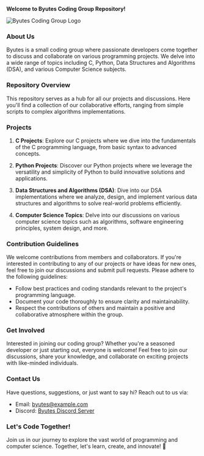 **Welcome to Byutes Coding Group Repository!**

![Byutes Coding Group Logo](https://firebasestorage.googleapis.com/v0/b/birthday-1340e.appspot.com/o/Assests%2Ffile.png?alt=media&token=a4f273ac-24d2-44d3-ac75-535e97920b0a)

### About Us
Byutes is a small coding group where passionate developers come together to discuss and collaborate on various programming projects. We delve into a wide range of topics including C, Python, Data Structures and Algorithms (DSA), and various Computer Science subjects.

### Repository Overview
This repository serves as a hub for all our projects and discussions. Here you'll find a collection of our collaborative efforts, ranging from simple scripts to complex algorithms implementations.

### Projects
1. **C Projects**: Explore our C projects where we dive into the fundamentals of the C programming language, from basic syntax to advanced concepts.
   
2. **Python Projects**: Discover our Python projects where we leverage the versatility and simplicity of Python to build innovative solutions and applications.

3. **Data Structures and Algorithms (DSA)**: Dive into our DSA implementations where we analyze, design, and implement various data structures and algorithms to solve real-world problems efficiently.

4. **Computer Science Topics**: Delve into our discussions on various computer science topics such as algorithms, software engineering principles, system design, and more.

### Contribution Guidelines
We welcome contributions from members and collaborators. If you're interested in contributing to any of our projects or have ideas for new ones, feel free to join our discussions and submit pull requests. Please adhere to the following guidelines:
- Follow best practices and coding standards relevant to the project's programming language.
- Document your code thoroughly to ensure clarity and maintainability.
- Respect the contributions of others and maintain a positive and collaborative atmosphere within the group.

### Get Involved
Interested in joining our coding group? Whether you're a seasoned developer or just starting out, everyone is welcome! Feel free to join our discussions, share your knowledge, and collaborate on exciting projects with like-minded individuals.

### Contact Us
Have questions, suggestions, or just want to say hi? Reach out to us via:
- Email: byutes@example.com
- Discord: [Byutes Discord Server](https://discord.gg/CPgr4dBzjt)

### Let's Code Together!
Join us in our journey to explore the vast world of programming and computer science. Together, let's learn, create, and innovate! 🚀
